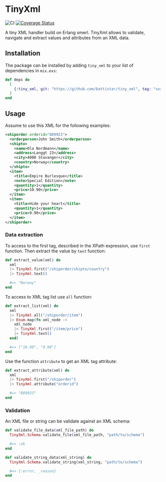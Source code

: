 # TinyXml

![CI](https://github.com/Battistar/tiny_xml/actions/workflows/ci.yml/badge.svg) [![Coverage Status](https://coveralls.io/repos/github/Battistar/tiny_xml/badge.svg?branch=main)](https://coveralls.io/github/Battistar/tiny_xml?branch=main)

A tiny XML handler build on Erlang xmerl. TinyXml allows to validate, navigate and extract values and attributes from an XML data.

## Installation

The package can be installed by adding `tiny_xml` to your list of dependencies in `mix.exs`:

```elixir
def deps do
  [
    {:tiny_xml, git: "https://github.com/battistar/tiny_xml", tag: "xxx"}
  ]
end
```

## Usage

Assume to use this XML for the following examples:

```xml
<shiporder orderid="889923">
  <orderperson>John Smith</orderperson>
  <shipto>
    <name>Ola Nordmann</name>
    <address>Langgt 23</address>
    <city>4000 Stavanger</city>
    <country>Norway</country>
  </shipto>
  <item>
    <title>Empire Burlesque</title>
    <note>Special Edition</note>
    <quantity>1</quantity>
    <price>10.90</price>
  </item>
  <item>
    <title>Hide your heart</title>
    <quantity>1</quantity>
    <price>9.90</price>
  </item>
</shiporder>
```

### Data extraction

To access to the first tag, described in the XPath expression, use `first` function. Then extract the value by `text` function:

```elixir
def extract_value(xml) do
  xml
  |> TinyXml.first("/shiporder/shipto/country")
  |> TinyXml.text()

  #=> "Norway"
end
```

To access to XML tag list use `all` function:

```elixir
def extract_list(xml) do
  xml
  |> TinyXml.all("/shiporder/item")
  |> Enum.map(fn xml_node -> 
    xml_node
    |> TinyXml.first("/item/price")
    |> TinyXml.text()
  end)

  #=> ["10.90", "9.90"]
end
```

Use the function `attribute` to get an XML tag attribute:

```elixir
def extract_attribute(xml) do
  xml
  |> TinyXml.first("/shiporder")
  |> TinyXml.attribute("orderid")

  #=> "889923"
end
```

### Validation

An XML file or string can be validate against an XML schema:

```elixir
def validate_file_data(xml_file_path) do
  TinyXml.Schema.validate_file(xml_file_path, "path/to/schema")

  #=> :ok
end

def validate_string_data(xml_string) do
  TinyXml.Schema.validate_string(xml_string, "path/to/schema")

  #=> {:error, _reason}
end
```
